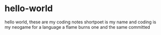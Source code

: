 # hello-world
hello world, these are my coding notes
shortpoet is my name and coding is my neogame
for a language a flame burns one and the same
committed
